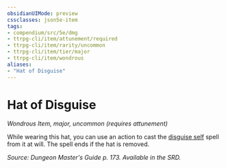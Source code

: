 ```yaml
---
obsidianUIMode: preview
cssclasses: json5e-item
tags:
- compendium/src/5e/dmg
- ttrpg-cli/item/attunement/required
- ttrpg-cli/item/rarity/uncommon
- ttrpg-cli/item/tier/major
- ttrpg-cli/item/wondrous
aliases: 
- "Hat of Disguise"
---
```

# Hat of Disguise
*Wondrous Item, major, uncommon (requires attunement)*  


While wearing this hat, you can use an action to cast the [disguise self](compendium/spells/disguise-self.md) spell from it at will. The spell ends if the hat is removed.

*Source: Dungeon Master's Guide p. 173. Available in the SRD.*